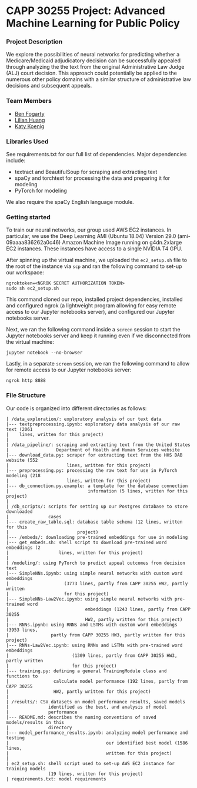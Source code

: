 # CAPP 30255 Project: Advanced Machine Learning for Public Policy

### Project Description

We explore the possibilities of neural networks for predicting whether a Medicare/Medicaid adjudicatory decision can be successfully appealed through analyzing the the text from the original Administrative Law Judge (ALJ) court decision. This approach could potentially be applied to the numerous other policy domains with a similar structure of administrative law decisions and subsequent appeals.

### Team Members
* [Ben Fogarty](https://github.com/fogarty-ben)
* [Lilian Huang](https://github.com/lilianhj)
* [Katy Koenig](https://github.com/katykoenig)

### Libraries Used

See requirements.txt for our full list of dependencies. Major dependencies include:

* textract and BeautifulSoup for scraping and extracting text
* spaCy and torchtext for processing the data and preparing it for modeling
* PyTorch for modeling

We also require the spaCy English language module.

### Getting started

To train our neural networks, our group used AWS EC2 instances. In particular,
we use the Deep Learning AMI (Ubuntu 18.04) Version 29.0 (ami-09aaaa836262a0c46)
Amazon Machine Image running on g4dn.2xlarge EC2 instances. These instances
have access to a single NVIDIA T4 GPU.

After spinning up the virtual machine, we uploaded the `ec2_setup.sh` file to
the root of the instance via `scp` and ran the following command to set-up our
workspace:

```
ngroktoken=<NGROK SECRET AUTHORIZATION TOKEN>
sudo sh ec2_setup.sh
```

This command cloned our repo, installed project dependencies, installed and
configured ngrok (a lightweight program allowing for easy remote access to our
Jupyter notebooks server), and configured our Jupyter notebooks server.

Next, we ran the following command inside a `screen` session to start the
Jupyter notebooks server and keep it running even if we disconnected from the
virtual machine:

```
jupyter notebook --no-browser
```

Lastly, in a separate `screen` session, we ran the following command to allow
for remote access to our Jupyter notebooks server:

```
ngrok http 8888
```

### File Structure

Our code is organized into different directories as follows:

```
| /data_exploration/: exploratory analysis of our text data
|--- textpreprocessing.ipynb: exploratory data analysis of our raw text (2061
|    lines, written for this project)
|
| /data_pipeline/: scraping and extracting text from the United States
|                  Department of Health and Human Services website
|--- download_data.py: scraper for extracting text from the HHS DAB website (552
|                      lines, written for this project)
|--- preprocessing.py: processing the raw text for use in PyTorch modeling (218
|                      lines, written for this project)
|--- db_connection.py.example: a template for the database connection
|                              information (5 lines, written for this project)
|
| /db_scripts/: scripts for setting up our Postgres database to store downloaded
|               cases
|--- create_raw_table.sql: database table schema (12 lines, written for this
|                          project)
|--- /embeds/: downloading pre-trained embeddings for use in modeling
|--- get_embeds.sh: shell script to download pre-trained word embeddings (2
|                   lines, written for this project)
|
| /modeling/: using PyTorch to predict appeal outcomes from decision text
|--- SimpleNNs.ipynb: using simple neural networks with custom word embeddings
|                     (3773 lines, partly from CAPP 30255 HW2, partly written
|                     for this project)
|--- SimpleNNs-Law2Vec.ipynb: using simple neural networks with pre-trained word
|                             embeddings (1243 lines, partly from CAPP 30255
|                             HW2, partly written for this project)
|--- RNNs.ipynb: using RNNs and LSTMs with custom word embeddings (3953 lines,
|                partly from CAPP 30255 HW3, partly written for this project)
|--- RNNs-Law2Vec.ipynb: using RNNs and LSTMs with pre-trained word embeddings
|                        (1309 lines, partly from CAPP 30255 HW3, partly written
|                        for this project)
|--- training.py: defining a general TrainingModule class and functions to
|                 calculate model performance (192 lines, partly from CAPP 30255
|                 HW2, partly written for this project)
|
| /results/: CSV datasets on model performance results, saved models
|               identified as the best, and analysis of model
|               performance
|--- README.md: describes the naming conventions of saved models/results in this
|               directory
|--- model_performance_results.ipynb: analyzing model performance and testing
|                                     our identified best model (1586 lines,
|                                     written for this project)
|
| ec2_setup.sh: shell script used to set-up AWS EC2 instance for training models
                (19 lines, written for this project)
| requirements.txt: model requirements
```
